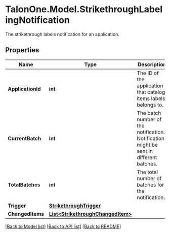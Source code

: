 # TalonOne.Model.StrikethroughLabelingNotification
The strikethrough labels notification for an application.
## Properties

Name | Type | Description | Notes
------------ | ------------- | ------------- | -------------
**ApplicationId** | **int** | The ID of the application that catalog items labels belongs to. | 
**CurrentBatch** | **int** | The batch number of the notification. Notifications might be sent in different batches. | 
**TotalBatches** | **int** | The total number of batches for the notification. | 
**Trigger** | [**StrikethroughTrigger**](StrikethroughTrigger.md) |  | 
**ChangedItems** | [**List&lt;StrikethroughChangedItem&gt;**](StrikethroughChangedItem.md) |  | 

[[Back to Model list]](../README.md#documentation-for-models) [[Back to API list]](../README.md#documentation-for-api-endpoints) [[Back to README]](../README.md)


